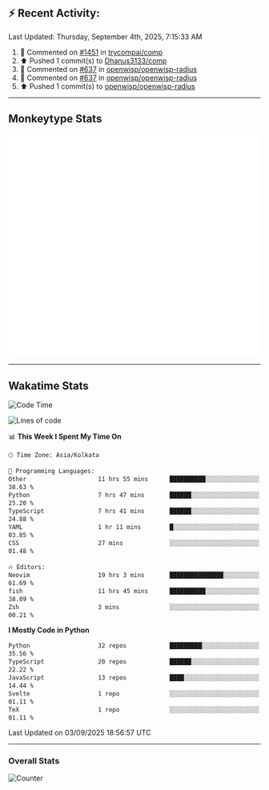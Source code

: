 ## :zap: Recent Activity:
<!--RECENT_ACTIVITY:last_update-->
Last Updated: Thursday, September 4th, 2025, 7:15:33 AM
<!--RECENT_ACTIVITY:last_update_end-->
<!--RECENT_ACTIVITY:start-->
1. 💬 Commented on [#1451](https://github.com/trycompai/comp/pull/1451#issuecomment-3246745694) in [trycompai/comp](https://github.com/trycompai/comp)<br>
2. ⬆️ Pushed 1 commit(s) to [Dhanus3133/comp](https://github.com/Dhanus3133/comp)<br>
3. 💬 Commented on [#637](https://github.com/openwisp/openwisp-radius/pull/637#discussion_r2316878982) in [openwisp/openwisp-radius](https://github.com/openwisp/openwisp-radius)<br>
4. 💬 Commented on [#637](https://github.com/openwisp/openwisp-radius/pull/637#discussion_r2316866590) in [openwisp/openwisp-radius](https://github.com/openwisp/openwisp-radius)<br>
5. ⬆️ Pushed 1 commit(s) to [openwisp/openwisp-radius](https://github.com/openwisp/openwisp-radius)<br>
<!--RECENT_ACTIVITY:end-->

---

## Monkeytype Stats
<a href="https://monkeytype.com/profile/dhanus">
  <img src="https://raw.githubusercontent.com/Dhanus3133/Dhanus3133/monkeytype/monkeytype-lb.svg" alt="Monkeytype Profile" />
</a>

---

## Wakatime Stats
<!--START_SECTION:waka-->
![Code Time](http://img.shields.io/badge/Code%20Time-3%2C070%20hrs%2035%20mins-blue)

![Lines of code](https://img.shields.io/badge/From%20Hello%20World%20I%27ve%20Written-5.0%20million%20lines%20of%20code-blue)

📊 **This Week I Spent My Time On** 

```text
🕑︎ Time Zone: Asia/Kolkata

💬 Programming Languages: 
Other                    11 hrs 55 mins      ██████████░░░░░░░░░░░░░░░   38.63 % 
Python                   7 hrs 47 mins       ██████░░░░░░░░░░░░░░░░░░░   25.20 % 
TypeScript               7 hrs 41 mins       ██████░░░░░░░░░░░░░░░░░░░   24.88 % 
YAML                     1 hr 11 mins        █░░░░░░░░░░░░░░░░░░░░░░░░   03.85 % 
CSS                      27 mins             ░░░░░░░░░░░░░░░░░░░░░░░░░   01.48 % 

🔥 Editors: 
Neovim                   19 hrs 3 mins       ███████████████░░░░░░░░░░   61.69 % 
fish                     11 hrs 45 mins      ██████████░░░░░░░░░░░░░░░   38.09 % 
Zsh                      3 mins              ░░░░░░░░░░░░░░░░░░░░░░░░░   00.21 % 
```

**I Mostly Code in Python** 

```text
Python                   32 repos            █████████░░░░░░░░░░░░░░░░   35.56 % 
TypeScript               20 repos            ██████░░░░░░░░░░░░░░░░░░░   22.22 % 
JavaScript               13 repos            ████░░░░░░░░░░░░░░░░░░░░░   14.44 % 
Svelte                   1 repo              ░░░░░░░░░░░░░░░░░░░░░░░░░   01.11 % 
TeX                      1 repo              ░░░░░░░░░░░░░░░░░░░░░░░░░   01.11 % 
```




 Last Updated on 03/09/2025 18:56:57 UTC
<!--END_SECTION:waka-->
---

### Overall Stats

<img src="https://moe-counter.glitch.me/get/@Dhanus3133?theme=asoul" alt="Counter" />
